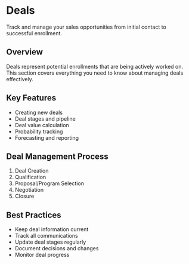 # Deals

Track and manage your sales opportunities from initial contact to successful enrollment.

## Overview

Deals represent potential enrollments that are being actively worked on. This section covers everything you need to know about managing deals effectively.

## Key Features

- Creating new deals
- Deal stages and pipeline
- Deal value calculation
- Probability tracking
- Forecasting and reporting

## Deal Management Process

1. Deal Creation
2. Qualification
3. Proposal/Program Selection
4. Negotiation
5. Closure

## Best Practices

- Keep deal information current
- Track all communications
- Update deal stages regularly
- Document decisions and changes
- Monitor deal progress
